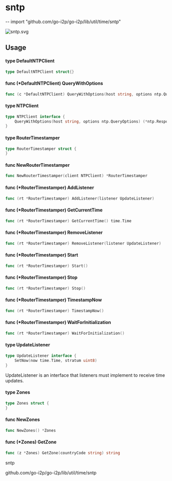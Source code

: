 # sntp
--
    import "github.com/go-i2p/go-i2p/lib/util/time/sntp"

![sntp.svg](sntp)



## Usage

#### type DefaultNTPClient

```go
type DefaultNTPClient struct{}
```


#### func (*DefaultNTPClient) QueryWithOptions

```go
func (c *DefaultNTPClient) QueryWithOptions(host string, options ntp.QueryOptions) (*ntp.Response, error)
```

#### type NTPClient

```go
type NTPClient interface {
	QueryWithOptions(host string, options ntp.QueryOptions) (*ntp.Response, error)
}
```


#### type RouterTimestamper

```go
type RouterTimestamper struct {
}
```


#### func  NewRouterTimestamper

```go
func NewRouterTimestamper(client NTPClient) *RouterTimestamper
```

#### func (*RouterTimestamper) AddListener

```go
func (rt *RouterTimestamper) AddListener(listener UpdateListener)
```

#### func (*RouterTimestamper) GetCurrentTime

```go
func (rt *RouterTimestamper) GetCurrentTime() time.Time
```

#### func (*RouterTimestamper) RemoveListener

```go
func (rt *RouterTimestamper) RemoveListener(listener UpdateListener)
```

#### func (*RouterTimestamper) Start

```go
func (rt *RouterTimestamper) Start()
```

#### func (*RouterTimestamper) Stop

```go
func (rt *RouterTimestamper) Stop()
```

#### func (*RouterTimestamper) TimestampNow

```go
func (rt *RouterTimestamper) TimestampNow()
```

#### func (*RouterTimestamper) WaitForInitialization

```go
func (rt *RouterTimestamper) WaitForInitialization()
```

#### type UpdateListener

```go
type UpdateListener interface {
	SetNow(now time.Time, stratum uint8)
}
```

UpdateListener is an interface that listeners must implement to receive time
updates.

#### type Zones

```go
type Zones struct {
}
```


#### func  NewZones

```go
func NewZones() *Zones
```

#### func (*Zones) GetZone

```go
func (z *Zones) GetZone(countryCode string) string
```



sntp

github.com/go-i2p/go-i2p/lib/util/time/sntp
